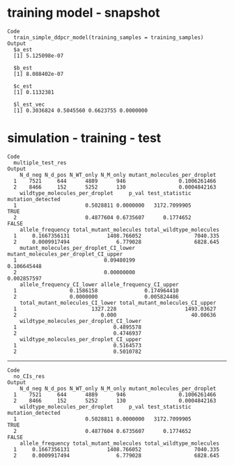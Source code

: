 # training model - snapshot

    Code
      train_simple_ddpcr_model(training_samples = training_samples)
    Output
      $a_est
      [1] 5.125098e-07
      
      $b_est
      [1] 8.088402e-07
      
      $c_est
      [1] 0.1132381
      
      $l_est_vec
      [1] 0.3036824 0.5045560 0.6623755 0.0000000
      

# simulation - training - test

    Code
      multiple_test_res
    Output
        N_d_neg N_d_pos N_WT_only N_M_only mutant_molecules_per_droplet
      1    7521     644      4889      946                 0.1006261466
      2    8466     152      5252      130                 0.0004842163
        wildtype_molecules_per_droplet     p_val test_statistic mutation_detected
      1                      0.5028811 0.0000000   3172.7099905              TRUE
      2                      0.4877604 0.6735607      0.1774652             FALSE
        allele_frequency total_mutant_molecules total_wildtype_molecules
      1     0.1667356131            1408.766052                 7040.335
      2     0.0009917494               6.779028                 6828.645
        mutant_molecules_per_droplet_CI_lower mutant_molecules_per_droplet_CI_upper
      1                            0.09480199                           0.106645448
      2                            0.00000000                           0.002857597
        allele_frequency_CI_lower allele_frequency_CI_upper
      1                 0.1586158               0.174964410
      2                 0.0000000               0.005824486
        total_mutant_molecules_CI_lower total_mutant_molecules_CI_upper
      1                        1327.228                      1493.03627
      2                           0.000                        40.00636
        wildtype_molecules_per_droplet_CI_lower
      1                               0.4895578
      2                               0.4746937
        wildtype_molecules_per_droplet_CI_upper
      1                               0.5164573
      2                               0.5010782

---

    Code
      no_CIs_res
    Output
        N_d_neg N_d_pos N_WT_only N_M_only mutant_molecules_per_droplet
      1    7521     644      4889      946                 0.1006261466
      2    8466     152      5252      130                 0.0004842163
        wildtype_molecules_per_droplet     p_val test_statistic mutation_detected
      1                      0.5028811 0.0000000   3172.7099905              TRUE
      2                      0.4877604 0.6735607      0.1774652             FALSE
        allele_frequency total_mutant_molecules total_wildtype_molecules
      1     0.1667356131            1408.766052                 7040.335
      2     0.0009917494               6.779028                 6828.645


